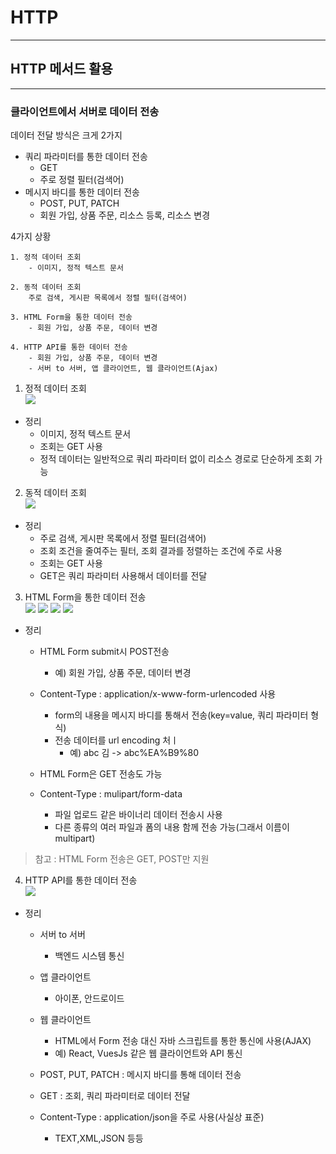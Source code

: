 # HTTP
---
## HTTP 메서드 활용
---
### 클라이언트에서 서버로 데이터 전송
데이터 전달 방식은 크게 2가지
- 쿼리 파라미터를 통한 데이터 전송
    - GET
    - 주로 정렬 필터(검색어)
- 메시지 바디를 통한 데이터 전송
    - POST, PUT, PATCH
    - 회원 가입, 상품 주문, 리소스 등록, 리소스 변경

4가지 상황
```
1. 정적 데이터 조회
    - 이미지, 정적 텍스트 문서

2. 동적 데이터 조회    
    주로 검색, 게시판 목록에서 정렬 필터(검색어)

3. HTML Form을 통한 데이터 전송
    - 회원 가입, 상품 주문, 데이터 변경

4. HTTP API를 통한 데이터 전송
    - 회원 가입, 상품 주문, 데이터 변경
    - 서버 to 서버, 앱 클라이언트, 웹 클라이언트(Ajax)
```
1. 정적 데이터 조회   
![](https://user-images.githubusercontent.com/72541544/147842181-19dca5f8-a1ff-45a1-a4c8-8c34d83d3682.png)
- 정리
    - 이미지, 정적 텍스트 문서
    - 조회는 GET 사용
    - 정적 데이터는 일반적으로 쿼리 파라미터 없이 리소스 경로로 단순하게 조회 가능

2. 동적 데이터 조회   
![](https://user-images.githubusercontent.com/72541544/147842182-5f500658-a2de-48aa-b917-3c02a7eedc47.png)
- 정리
    - 주로 검색, 게시판 목록에서 정렬 필터(검색어)
    - 조회 조건을 줄여주는 필터, 조회 결과를 정렬하는 조건에 주로 사용
    - 조회는 GET 사용
    - GET은 쿼리 파라미터 사용해서 데이터를 전달

3. HTML Form을 통한 데이터 전송    
![](https://user-images.githubusercontent.com/72541544/147842183-71c25d4d-2d95-4582-b526-6f50e71871ea.png)
![](https://img1.daumcdn.net/thumb/R1280x0/?scode=mtistory2&fname=https%3A%2F%2Fblog.kakaocdn.net%2Fdn%2FblryAc%2FbtrrUsQrMVY%2FiZpU4Kot8cGWpRQIzsB7LK%2Fimg.png)
![](https://img1.daumcdn.net/thumb/R1280x0/?scode=mtistory2&fname=https%3A%2F%2Fblog.kakaocdn.net%2Fdn%2FCLvaJ%2FbtrrRfdgzNr%2FM0p1Ag8v6ql7UWk4vXAt1K%2Fimg.png)
![](https://img1.daumcdn.net/thumb/R1280x0/?scode=mtistory2&fname=https%3A%2F%2Fblog.kakaocdn.net%2Fdn%2FLf93C%2FbtrrTim4tfa%2FjeeLh7RkxlPPK0pLXvkJI1%2Fimg.png)   
- 정리
    - HTML Form submit시 POST전송
        - 예) 회원 가입, 상품 주문, 데이터 변경

    - Content-Type : application/x-www-form-urlencoded 사용
        - form의 내용을 메시지 바디를 통해서 전송(key=value, 쿼리 파라미터 형식)
        - 전송 데이터를 url encoding 처ㅣ
            - 예) abc 김 -> abc%EA%B9%80
    - HTML Form은 GET 전송도 가능
    - Content-Type : mulipart/form-data
        - 파일 업로드 같은 바이너리 데이터 전송시 사용
        - 다른 종류의 여러 파일과 폼의 내용 함께 전송 가능(그래서 이름이 multipart)
> 참고 : HTML Form 전송은 GET, POST만 지원

4. HTTP API를 통한 데이터 전송   
![](https://velog.velcdn.com/images%2Fgil0127%2Fpost%2F45423ef4-61e8-49d4-946d-38f598d483d9%2F1.PNG)
- 정리
    - 서버 to 서버
        - 백엔드 시스템 통신

    - 앱 클라이언트
        - 아이폰, 안드로이드
    - 웹 클라이언트
        - HTML에서 Form 전송 대신 자바 스크립트를 통한 통신에 사용(AJAX)
        - 예) React, VuesJs 같은 웹 클라이언트와 API 통신
    - POST, PUT, PATCH : 메시지 바디를 통해 데이터 전송
    - GET : 조회, 쿼리 파라미터로 데이터 전달
    - Content-Type : application/json을 주로 사용(사실상 표준)
        - TEXT,XML,JSON 등등